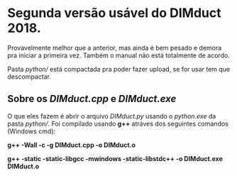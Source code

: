 # Segunda versão usável do DIMduct 2018.
Provavelmente melhor que a anterior, mas ainda é bem pesado e demora pra iniciar a primeira vez. Também o manual não está totalmente de acordo.

Pasta *python/* está compactada pra poder fazer upload, se for usar tem que descompactar.

## Sobre os *DIMduct.cpp* e *DIMduct.exe*
O que eles fazem é abrir o arquivo *DIMduct.py* usando o *python.exe* da pasta *python/*. Foi compilado usando **g++** atráves dos seguintes comandos (Windows cmd):

**g++ -Wall -c -g DIMduct.cpp -o DIMduct.o**

**g++ -static -static-libgcc -mwindows -static-libstdc++ -o DIMduct.exe DIMduct.o**
